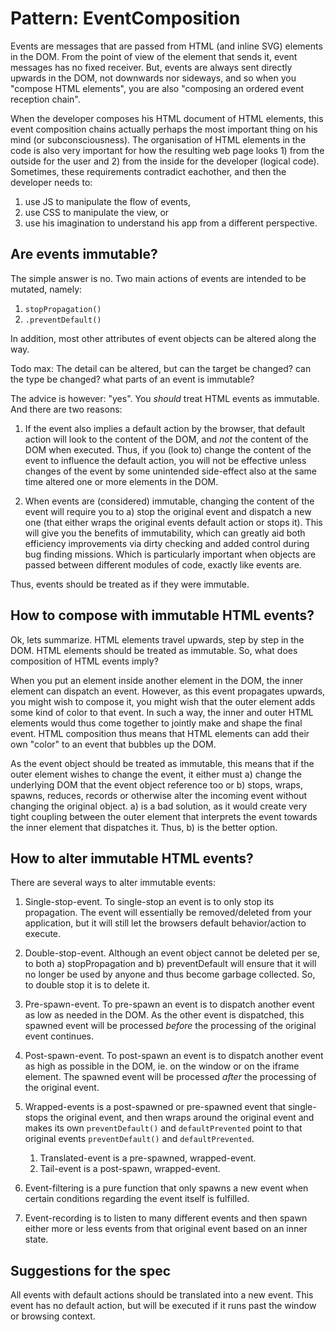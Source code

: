 # Pattern: EventComposition

Events are messages that are passed from HTML (and inline SVG) elements in the DOM.
From the point of view of the element that sends it, event messages has no fixed receiver.
But, events are always sent directly upwards in the DOM, not downwards nor sideways,
and so when you "compose HTML elements", you are also "composing an ordered event reception chain".

When the developer composes his HTML document of HTML elements,
this event composition chains actually perhaps the most important thing on his mind (or subconsciousness).
The organisation of HTML elements in the code is also very important for how the resulting web page 
looks 1) from the outside for the user and 2) from the inside for the developer (logical code).
Sometimes, these requirements contradict eachother, and then the developer needs to:
1. use JS to manipulate the flow of events,
2. use CSS to manipulate the view, or
3. use his imagination to understand his app from a different perspective.

## Are events immutable?

The simple answer is no. Two main actions of events are intended to be mutated, namely:
1. `stopPropagation()`
2. `.preventDefault()`

In addition, most other attributes of event objects can be altered along the way.

Todo max:
The detail can be altered, but can the target be changed? can the type be changed? what parts of an event is immutable?

The advice is however: "yes". You *should* treat HTML events as immutable. And there are two reasons:

1. If the event also implies a default action by the browser, 
that default action will look to the content of the DOM, and *not* the content of the DOM
when executed. Thus, if you (look to) change the content of the event to influence the default action,
you will not be effective unless changes of the event by some unintended side-effect also 
at the same time altered one or more elements in the DOM.

2. When events are (considered) immutable, changing the content of the event will require you to
a) stop the original event and dispatch a new one (that either wraps the original events default action
or stops it).
This will give you the benefits of immutability, which can greatly aid both efficiency improvements via dirty checking
and added control during bug finding missions. Which is particularly important when objects are passed 
between different modules of code, exactly like events are.

Thus, events should be treated as if they were immutable.

## How to compose with immutable HTML events?

Ok, lets summarize. HTML elements travel upwards, step by step in the DOM.
HTML elements should be treated as immutable.
So, what does composition of HTML events imply?

When you put an element inside another element in the DOM, the inner element can dispatch an event.
However, as this event propagates upwards, you might wish to compose it, you might wish that the outer element
adds some kind of color to that event. In such a way, the inner and outer HTML elements would thus come together
to jointly make and shape the final event.
HTML composition thus means that HTML elements can add their own "color" to an event that bubbles up the DOM.

As the event object should be treated as immutable, this means that if the outer element wishes to change 
the event, it either must a) change the underlying DOM that the event object reference too or b)
stops, wraps, spawns, reduces, records or otherwise alter the incoming event without changing the original object.
a) is a bad solution, as it would create very tight coupling between the outer element that interprets the event
towards the inner element that dispatches it.
Thus, b) is the better option.

## How to alter immutable HTML events?

There are several ways to alter immutable events:

1. Single-stop-event. To single-stop an event is to only stop its propagation.
   The event will essentially be removed/deleted from your application, 
   but it will still let the browsers default behavior/action to execute.
   
2. Double-stop-event. Although an event object cannot be deleted per se, to both
   a) stopPropagation and b) preventDefault will ensure that it will no longer be used by anyone and thus
   become garbage collected. So, to double stop it is to delete it.

3. Pre-spawn-event. To pre-spawn an event is to dispatch another event as low as needed in the DOM.
   As the other event is dispatched, this spawned event will be processed *before* the processing of 
   the original event continues.
   
4. Post-spawn-event. To post-spawn an event is to dispatch another event as high as possible in the DOM,
   ie. on the window or on the iframe element.
   The spawned event will be processed *after* the processing of the original event.

5. Wrapped-events is a post-spawned or pre-spawned event that single-stops the original event,
   and then wraps around the original event and makes its own `preventDefault()` and `defaultPrevented`
   point to that original events `preventDefault()` and `defaultPrevented`.
   
   1. Translated-event is a pre-spawned, wrapped-event.
   2. Tail-event is a post-spawn, wrapped-event.

6. Event-filtering is a pure function that only spawns a new event when certain conditions regarding the
   event itself is fulfilled.

7. Event-recording is to listen to many different events and then spawn either more or less events
   from that original event based on an inner state. 
   
## Suggestions for the spec

All events with default actions should be translated into a new event.
This event has no default action, but will be executed if it runs past the window or browsing context.
